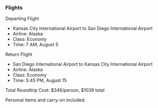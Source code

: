 ### Flights

Departing Flight
 * Kansas City International Airport to San Diego International Airport
 * Airline: Alaska
 * Class: Economy
 * Time: 7 AM, August 5

Return Flight
 * San Diego International Airport to Kansas City International Airport
 * Airline: Alaska
 * Class: Economy
 * Time: 5:45 PM, August 15
 
Total Roundtrip Cost: $346/person, $1038 total

Personal items and carry-on included.

 
 
